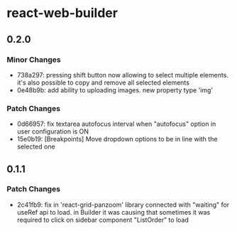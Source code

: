 # react-web-builder

## 0.2.0

### Minor Changes

- 738a297: pressing shift button now allowing to select multiple elements. it's also possible to copy and remove all selected elements
- 0e48b9b: add ability to uploading images. new property type 'img'

### Patch Changes

- 0d66957: fix textarea autofocus interval when "autofocus" option in user configuration is ON
- 15e0b19: [Breakpoints] Move dropdown options to be in line with the selected one

## 0.1.1

### Patch Changes

- 2c41fb9: fix in 'react-grid-panzoom' library connected with "waiting" for useRef api to load. in Builder it was causing that sometimes it was required to click on sidebar component "ListOrder" to load
